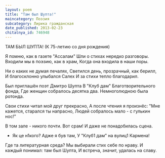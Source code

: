 ```yaml
---
layout: poem
title: "Там был Шупта!"
maincategory: Поэзия
subcategory: Лирика гражданская
date_published: 2013-02-23
chitalnya_id: 746948
---
```




ТАМ БЫЛ ШУПТА!
(К 75-летию со дня рождения)

Я помню, как в газете "Ассалам"
Шли о стихах нередко разговоры.
Входили мы в поэзию, как в храм,
Когда она входила в наши поры.

Ни о каких не думая печалях,
Светился день, прозрачный, как берилл,
И благосклонно улыбался Салех
И за стихи тепло благодарил.

Был приглашён поэт Дмитро Шупта
В "Клуб дам" Благотворительного фонда,
Где женщин собралось десятка два.
Немноголюдною была ротонда.

Свои стихи читал мой друг прекрасно,
А после чтения я произнёс:
"Мне кажется, старался ты напрасно,
Людей собралось мало - с гулькин нос!"

В том зале - никого почти. Вот срам!
И даже не понадобилась сцена.
- Як це н1кого? Адже я був там,
У "Клуб1 дам" на вулиц1 Кармена!

Где та литературная среда?
Мы выбирали стих себе по нраву.
И каждый понимал: там был Шупта,
И встреча, значит, удалась на славу.






